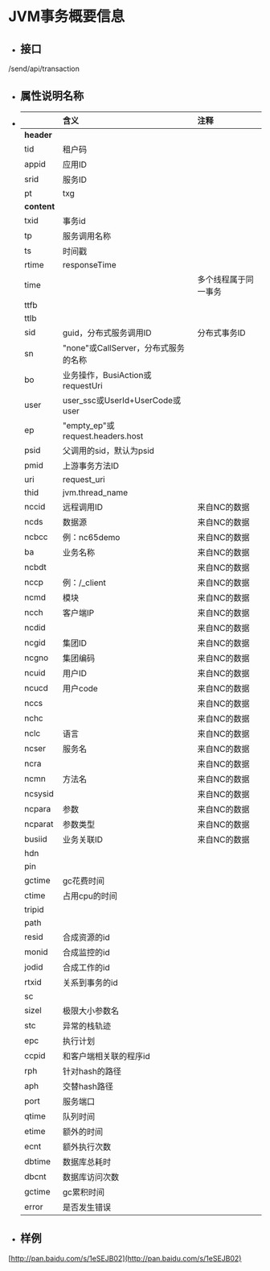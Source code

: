 # JVM事务概要信息

* ## 接口

/send/api/transaction

* ## 属性说明**名称**
* |  | **含义** | **注释** |
  | :--- | :--- | :--- |
  | **header** |  |  |
  | tid | 租户码 |  |
  | appid | 应用ID |  |
  | srid | 服务ID |  |
  | pt | txg |  |
  | **content** |  |  |
  | txid | 事务id |  |
  | tp | 服务调用名称 |  |
  | ts | 时间戳 |  |
  | rtime | responseTime |  |
  | time |  | 多个线程属于同一事务 |
  | ttfb |  |  |
  | ttlb |  |  |
  | sid | guid，分布式服务调用ID | 分布式事务ID |
  | sn | "none"或CallServer，分布式服务的名称 |  |
  | bo | 业务操作，BusiAction或requestUri |  |
  | user | user\_ssc或UserId+UserCode或user |  |
  | ep | "empty\_ep"或request.headers.host |  |
  | psid | 父调用的sid，默认为psid |  |
  | pmid | 上游事务方法ID |  |
  | uri | request\_uri |  |
  | thid | jvm.thread\_name |  |
  | nccid | 远程调用ID | 来自NC的数据 |
  | ncds | 数据源 | 来自NC的数据 |
  | ncbcc | 例：nc65demo | 来自NC的数据 |
  | ba | 业务名称 | 来自NC的数据 |
  | ncbdt |  | 来自NC的数据 |
  | nccp | 例：/\_client | 来自NC的数据 |
  | ncmd | 模块 | 来自NC的数据 |
  | ncch | 客户端IP | 来自NC的数据 |
  | ncdid |  | 来自NC的数据 |
  | ncgid | 集团ID | 来自NC的数据 |
  | ncgno | 集团编码 | 来自NC的数据 |
  | ncuid | 用户ID | 来自NC的数据 |
  | ncucd | 用户code | 来自NC的数据 |
  | nccs |  | 来自NC的数据 |
  | nchc |  | 来自NC的数据 |
  | nclc | 语言 | 来自NC的数据 |
  | ncser | 服务名 | 来自NC的数据 |
  | ncra |  | 来自NC的数据 |
  | ncmn | 方法名 | 来自NC的数据 |
  | ncsysid |  | 来自NC的数据 |
  | ncpara | 参数 | 来自NC的数据 |
  | ncparat | 参数类型 | 来自NC的数据 |
  | busiid | 业务关联ID | 来自NC的数据 |
  | hdn |  |  |
  | pin |  |  |
  | gctime | gc花费时间 |  |
  | ctime | 占用cpu的时间 |  |
  | tripid |  |  |
  | path |  |  |
  | resid | 合成资源的id |  |
  | monid | 合成监控的id |  |
  | jodid | 合成工作的id |  |
  | rtxid | 关系到事务的id |  |
  | sc |  |  |
  | sizel | 极限大小参数名 |  |
  | stc | 异常的栈轨迹 |  |
  | epc | 执行计划 |  |
  | ccpid | 和客户端相关联的程序id |  |
  | rph | 针对hash的路径 |  |
  | aph | 交替hash路径 |  |
  | port | 服务端口 |  |
  | qtime | 队列时间 |  |
  | etime | 额外的时间 |  |
  | ecnt | 额外执行次数 |  |
  | dbtime | 数据库总耗时 |  |
  | dbcnt | 数据库访问次数 |  |
  | gctime | gc累积时间 |  |
  | error | 是否发生错误 |  |
* ## 样例

[http://pan.baidu.com/s/1eSEJB02](http://pan.baidu.com/s/1eSEJB02)

